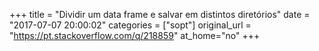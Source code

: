 +++
title = "Dividir um data frame e salvar em distintos diretórios"
date = "2017-07-07 20:00:02"
categories = ["sopt"]
original_url = "https://pt.stackoverflow.com/q/218859"
at_home="no"
+++

